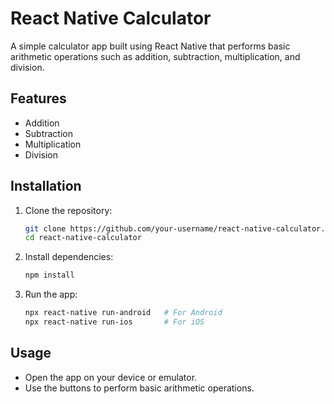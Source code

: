 # React Native Calculator

A simple calculator app built using React Native that performs basic arithmetic operations such as addition, subtraction, multiplication, and division.

## Features

- Addition
- Subtraction
- Multiplication
- Division

<!-- ## Screenshots

![Calculator Screenshot](screenshot.png) -->

## Installation

1. Clone the repository:
   ```sh
   git clone https://github.com/your-username/react-native-calculator.git
   cd react-native-calculator
   ```

2. Install dependencies:
   ```sh
   npm install
   ```

3. Run the app:
   ```sh
   npx react-native run-android   # For Android
   npx react-native run-ios       # For iOS
   ```

## Usage

- Open the app on your device or emulator.
- Use the buttons to perform basic arithmetic operations.

<!-- ## Contributing

Contributions are welcome! Please open an issue or submit a pull request for any improvements or bug fixes.

## License

This project is licensed under the MIT License. See the [LICENSE](LICENSE) file for details. -->
